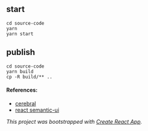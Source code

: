 ## start

```
cd source-code
yarn
yarn start
```


## publish

```
cd source-code
yarn build
cp -R build/** ..
```

#### References:

- [cerebral](https://cerebral.github.io/)
- [react semantic-ui](http://react.semantic-ui.com/introduction)

*This project was bootstrapped with [Create React App](https://github.com/facebookincubator/create-react-app).*

